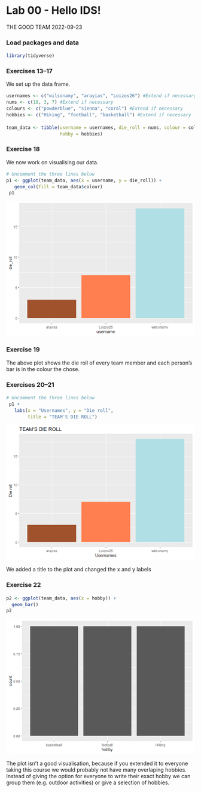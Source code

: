 Lab 00 - Hello IDS!
================
THE GOOD TEAM
2022-09-23

### Load packages and data

``` r
library(tidyverse) 
```

### Exercises 13–17

We set up the data frame.

``` r
usernames <- c("wilsonamy", "arayias", "Loizos26") #Extend if necessary
nums <- c(18, 3, 7) #Extend if necessary
colours <- c("powderblue", "sienna", "coral") #Extend if necessary
hobbies <- c("Hiking", "football", "basketball") #Extend if necessary

team_data <- tibble(username = usernames, die_roll = nums, colour = colours,
                    hobby = hobbies)
```

### Exercise 18

We now work on visualising our data.

``` r
# Uncomment the three lines below
p1 <- ggplot(team_data, aes(x = username, y = die_roll)) +
   geom_col(fill = team_data$colour)
 p1
```

![](lab-00_files/figure-gfm/bar-plot-1.png)<!-- -->

### Exercise 19

The above plot shows the die roll of every team member and each person’s
bar is in the colour the chose.

### Exercises 20–21

``` r
# Uncomment the three lines below
 p1 +
   labs(x = "Usernames", y = "Die roll",
        title = "TEAM'S DIE ROLL")
```

![](lab-00_files/figure-gfm/labelled-bar-plot-1.png)<!-- -->

We added a title to the plot and changed the x and y labels

### Exercise 22

``` r
p2 <- ggplot(team_data, aes(x = hobby)) +
  geom_bar()
p2
```

![](lab-00_files/figure-gfm/new-bar-plot-1.png)<!-- -->

The plot isn’t a good visualisation, because if you extended it to
everyone taking this course we would probably not have many overlaping
hobbies. Instead of giving the option for everyone to write their exact
hobby we can group them (e.g. outdoor activities) or give a selection of
hobbies.
